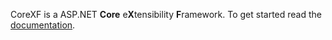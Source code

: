 CoreXF is a ASP.NET **Core** e**X**tensibility **F**ramework. To get started read the [documentation](http://achristov.viewdocs.io/CoreXF/).